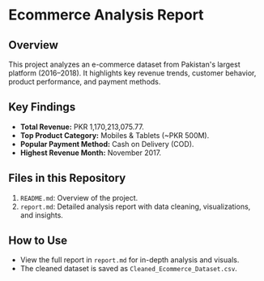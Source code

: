# Ecommerce Analysis Report

## **Overview**
This project analyzes an e-commerce dataset from Pakistan's largest platform (2016–2018). It highlights key revenue trends, customer behavior, product performance, and payment methods.

## **Key Findings**
- **Total Revenue:** PKR 1,170,213,075.77.
- **Top Product Category:** Mobiles & Tablets (~PKR 500M).
- **Popular Payment Method:** Cash on Delivery (COD).
- **Highest Revenue Month:** November 2017.

## **Files in this Repository**
1. `README.md`: Overview of the project.
2. `report.md`: Detailed analysis report with data cleaning, visualizations, and insights.

## **How to Use**
- View the full report in `report.md` for in-depth analysis and visuals.
- The cleaned dataset is saved as `Cleaned_Ecommerce_Dataset.csv`.

